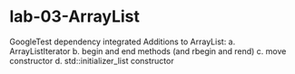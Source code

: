 # lab-03-ArrayList
GoogleTest dependency integrated
Additions to ArrayList:
a.  ArrayListIterator
b.  begin and end methods (and rbegin and rend)
c.  move constructor
d.  std::initializer_list constructor
